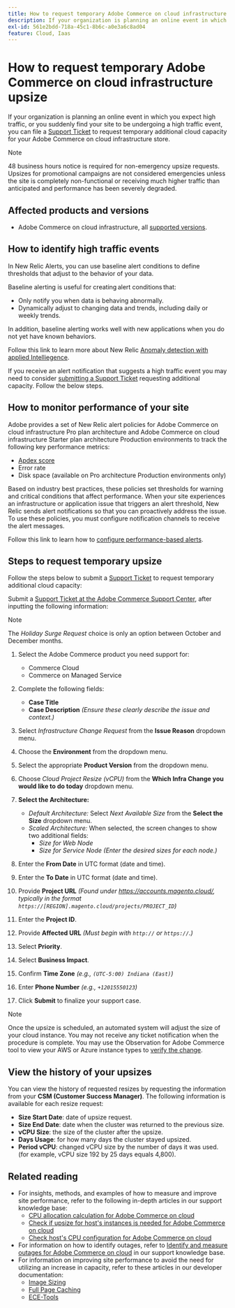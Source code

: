 ```yaml
---
title: How to request temporary Adobe Commerce on cloud infrastructure upsize
description: If your organization is planning an online event in which you expect high traffic, or you suddenly find your site to be undergoing a high traffic event, you can file a [Support Ticket](/help/help-center-guide/help-center/magento-help-center-user-guide.md#submit-ticket) to request temporary additional cloud capacity for your Adobe Commerce on cloud infrastructure store.
exl-id: 561e2bdd-718a-45c1-8b6c-a0e3a6c8ad04
feature: Cloud, Iaas
---
```

# How to request temporary Adobe Commerce on cloud infrastructure upsize

If your organization is planning an online event in which you expect high traffic, or you suddenly find your site to be undergoing a high traffic event, you can file a [Support Ticket](/help/help-center-guide/help-center/magento-help-center-user-guide.md#submit-ticket) to request temporary additional cloud capacity for your Adobe Commerce on cloud infrastructure store.

>[!NOTE]
>
>48 business hours notice is required for non-emergency upsize requests. Upsizes for promotional campaigns are not considered emergencies unless the site is completely non-functional or receiving much higher traffic than anticipated and performance has been severely degraded.

## Affected products and versions

* Adobe Commerce on cloud infrastructure, all [supported versions](https://www.adobe.com/content/dam/cc/en/legal/terms/enterprise/pdfs/Adobe-Commerce-Software-Lifecycle-Policy.pdf).

## How to identify high traffic events

In New Relic Alerts, you can use baseline alert conditions to define thresholds that adjust to the behavior of your data.

Baseline alerting is useful for creating alert conditions that:

* Only notify you when data is behaving abnormally.
* Dynamically adjust to changing data and trends, including daily or weekly trends.

In addition, baseline alerting works well with new applications when you do not yet have known behaviors.

Follow this link to learn more about New Relic [Anomaly detection with  applied Intelliegence](https://docs.newrelic.com/docs/alerts-applied-intelligence/applied-intelligence/anomaly-detection/anomaly-detection-applied-intelligence/).

If you receive an alert notification that suggests a high traffic event you may need to consider [submitting a Support Ticket](/docs/commerce-knowledge-base/kb/help-center-guide/magento-help-center-user-guide.html?lang=en#submit-ticket) requesting additional capacity. Follow the below steps.

## How to monitor performance of your site

Adobe provides a set of New Relic alert policies for Adobe Commerce on cloud infrastructure Pro plan architecture and Adobe Commerce on cloud infrastructure Starter plan architecture Production environments to track the following key performance metrics:

* [Apdex score](https://docs.newrelic.com/docs/apm/new-relic-apm/apdex/apdex-measure-user-satisfaction)
* Error rate
* Disk space (available on Pro architecture Production environments only)

Based on industry best practices, these policies set thresholds for warning and critical conditions that affect performance. When your site experiences an infrastructure or application issue that triggers an alert threshold, New Relic sends alert notifications so that you can proactively address the issue. To use these policies, you must configure notification channels to receive the alert messages.

Follow this link to learn how to [configure performance-based alerts](/docs/commerce-cloud-service/user-guide/monitor/new-relic.html#monitor-performance-with-managed-alerts).

## Steps to request temporary upsize

Follow the steps below to submit a [Support Ticket](/docs/commerce-knowledge-base/kb/help-center-guide/magento-help-center-user-guide.html?lang=en#submit-ticket) to request temporary additional cloud capacity:

Submit a [Support Ticket at the Adobe Commerce Support Center](/help/help-center-guide/help-center/magento-help-center-user-guide.md#submit-ticket), after inputting the following information:

>[!NOTE]
>
>The *Holiday Surge Request* choice is only an option between October and December months.

1. Select the Adobe Commerce product you need support for:
    * Commerce Cloud
    * Commerce on Managed Service

1. Complete the following fields:
    * **Case Title**
    * **Case Description** *(Ensure these clearly describe the issue and context.)*

1. Select *Infrastructure Change Request* from the **Issue Reason** dropdown menu.

1. Choose the **Environment** from the dropdown menu.

1. Select the appropriate **Product Version** from the dropdown menu.

1. Choose *Cloud Project Resize (vCPU)* from the **Which Infra Change you would like to do today** dropdown menu.

1. **Select the Architecture:**
    * *Default Architecture:* Select *Next Available Size* from the **Select the Size** dropdown menu.
    * *Scaled Architecture:* When selected, the screen changes to show two additional fields:
        * *Size for Web Node*
        * *Size for Service Node* *(Enter the desired sizes for each node.)*

1. Enter the **From Date** in UTC format (date and time).

1. Enter the **To Date** in UTC format (date and time).

1. Provide **Project URL** *(Found under https://accounts.magento.cloud/, typically in the format `https://[REGION].magento.cloud/projects/PROJECT_ID`)*

1. Enter the **Project ID**.

1. Provide **Affected URL** *(Must begin with `http://` or `https://`.)*

1. Select **Priority**.

1. Select **Business Impact**.

1. Confirm **Time Zone** *(e.g., `(UTC-5:00) Indiana (East)`)*

1. Enter **Phone Number** *(e.g., `+12015550123`)*

1. Click **Submit** to finalize your support case.

>[!NOTE]
>
>Once the upsize is scheduled, an automated system will adjust the size of your cloud instance. You may not receive any ticket notification when the procedure is complete. You may use the Observation for Adobe Commerce tool to view your AWS or Azure instance types to [verify the change](/help/how-to/general/check-vcpu-using-observation-for-adobe-commerce.md).

## View the history of your upsizes

You can view the history of requested resizes by requesting the information from your **CSM (Customer Success Manager)**.
The following information is available for each resize request:

* **Size Start Date**: date of upsize request.
* **Size End Date**: date when the cluster was returned to the previous size.
* **vCPU Size**: the size of the cluster after the upsize.
* **Days Usage**: for how many days the cluster stayed upsized.
* **Period vCPU**: changed vCPU size by the number of days it was used. (for example, vCPU size 192 by 25 days equals 4,800).


## Related reading

* For insights, methods, and examples of how to measure and improve site performance, refer to the following in-depth articles in our support knowledge base:
    * [CPU allocation calculation for Adobe Commerce on cloud](/docs/commerce-knowledge-base/kb/how-to/magento-commerce-cloud-cpu-allocation-calculation.html)
    * [Check if upsize for host's instances is needed for Adobe Commerce on cloud](/docs/commerce-knowledge-base/kb/how-to/magento-commerce-cloud-check-if-upsize-for-hosts-instances-is-needed.html)
    * [Check host's CPU configuration for Adobe Commerce on cloud](/docs/commerce-knowledge-base/kb/how-to/magento-commerce-cloud-check-hosts-cpu-configuration.html)
* For information on how to identify outages, refer to [Identify and measure outages for Adobe Commerce on cloud](/docs/commerce-knowledge-base/kb/how-to/how-to-identify-outages.html) in our support knowledge base.
* For information on improving site performance to avoid the need for utilizing an increase in capacity, refer to these articles in our developer documentation:
    * [Image Sizing](/docs/commerce-admin/catalog/products/digital-assets/product-image-config.html#product-image-resizing)
    * [Full Page Caching](/docs/commerce-admin/systems/tools/cache-management.html#full-page-caching)
    * [ECE-Tools](/docs/commerce-cloud-service/user-guide/dev-tools/ece-tools/package-overview.html)
